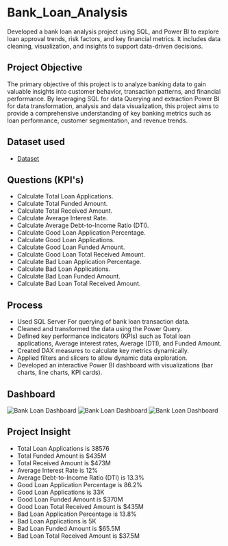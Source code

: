 # Bank_Loan_Analysis
Developed a bank loan analysis project using SQL, and Power BI to explore loan approval trends, risk factors, and key financial metrics. It includes data cleaning, visualization, and insights to support data-driven decisions.
## Project Objective
The primary objective of this project is to analyze banking data to gain valuable insights into customer behavior, transaction patterns, and financial performance. By leveraging SQL for data Querying and extraction Power BI for data transformation, analysis and data visualization, this project aims to provide a comprehensive understanding of key banking metrics such as loan performance, customer segmentation, and revenue trends.
## Dataset used
- <a href="https://github.com/Pramodkumar-Analyst/Bank_Loan_Analysis/blob/main/Bank_loan_Data.csv">Dataset</a>

## Questions (KPI's)
- Calculate Total Loan Applications. 
- Calculate Total Funded Amount. 
- Calculate Total Received Amount. 
- Calculate Average Interest Rate. 
- Calculate Average Debt-to-Income Ratio (DTI). 
- Calculate Good Loan Application Percentage. 
- Calculate Good Loan Applications. 
- Calculate Good Loan Funded Amount. 
- Calculate Good Loan Total Received Amount. 
- Calculate Bad Loan Application Percentage. 
- Calculate Bad Loan Applications. 
- Calculate Bad Loan Funded Amount. 
- Calculate Bad Loan Total Received Amount. </br> 

## Process
- Used SQL Server For querying of bank loan transaction data.
- Cleaned and transformed the data using the Power Query.
- Defined key performance indicators (KPIs) such as Total loan applications, Average interest rates, Average (DTI), and Funded Amount.
- Created DAX measures to calculate key metrics dynamically.
- Applied filters and slicers to allow dynamic data exploration.
- Developed an interactive Power BI dashboard with visualizations (bar charts, line charts, KPI cards).
  

## Dashboard

![Bank Loan Dashboard](https://github.com/Pramodkumar-Analyst/icon/blob/main/Summary.png)
![Bank Loan Dashboard](https://github.com/Pramodkumar-Analyst/icon/blob/main/Overview.png)
![Bank Loan Dashboard](https://github.com/Pramodkumar-Analyst/icon/blob/main/Details.png)


## Project Insight
- Total Loan Applications is 38576
- Total Funded Amount is $435M
- Total Received Amount is $473M
- Average Interest Rate is 12%
- Average Debt-to-Income Ratio (DTI) is 13.3%
- Good Loan Application Percentage is 86.2%
- Good Loan Applications is 33K
- Good Loan Funded Amount is $370M
- Good Loan Total Received Amount is $435M
- Bad Loan Application Percentage is 13.8%
- Bad Loan Applications is 5K
- Bad Loan Funded Amount is $65.5M
- Bad Loan Total Received Amount is $37.5M



